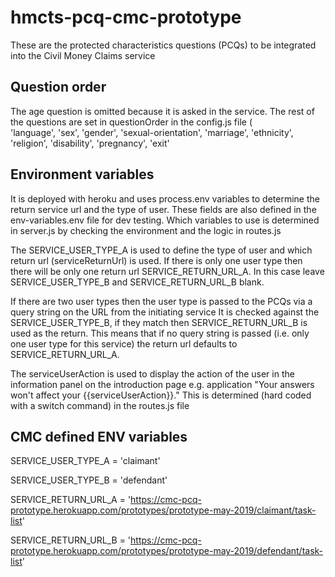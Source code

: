 # hmcts-pcq-cmc-prototype #
These are the protected characteristics questions (PCQs) to be integrated into the Civil Money Claims service

## Question order ##

The age question is omitted because it is asked in the service. The rest of the questions are set in questionOrder in the config.js file (  
  'language',
  'sex',
  'gender',
  'sexual-orientation',
  'marriage',
  'ethnicity',
  'religion',
  'disability',
  'pregnancy',
  'exit'

## Environment variables ##

It is deployed with heroku and uses process.env variables to determine the return service url and the type of user. These fields are also defined in the env-variables.env file for dev testing. Which variables to use is determined in server.js by checking the environment and the logic in routes.js

The SERVICE_USER_TYPE_A is used to define the type of user and which return url (serviceReturnUrl) is used. If there is only one user type then there will be only one return url SERVICE_RETURN_URL_A. In this case leave SERVICE_USER_TYPE_B and SERVICE_RETURN_URL_B blank.

If there are two user types then the user type is passed to the PCQs via a query string on the URL from the initiating service It is checked against the SERVICE_USER_TYPE_B, if they match then SERVICE_RETURN_URL_B is used as the return. This means that if no query string is passed (i.e. only one user type for this service) the return url defaults to SERVICE_RETURN_URL_A.

The serviceUserAction is used to display the action of the user in the information panel on the introduction page e.g. application
"Your answers won't affect your {{serviceUserAction}}."  This is determined (hard coded with a switch command) in the routes.js file

## CMC defined ENV variables ##
SERVICE_USER_TYPE_A = 'claimant'

SERVICE_USER_TYPE_B = 'defendant'

SERVICE_RETURN_URL_A = 'https://cmc-pcq-prototype.herokuapp.com/prototypes/prototype-may-2019/claimant/task-list'

SERVICE_RETURN_URL_B = 'https://cmc-pcq-prototype.herokuapp.com/prototypes/prototype-may-2019/defendant/task-list'
